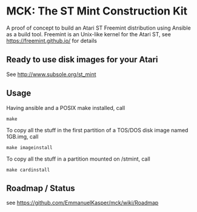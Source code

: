 MCK: The ST Mint Construction Kit
=================================

A proof of concept to build an Atari ST Freemint distribution using Ansible as a build tool.
Freemint is an Unix-like kernel for the Atari ST, see https://freemint.github.io/ for details

## Ready to use disk images for your Atari
See http://www.subsole.org/st_mint

## Usage

Having ansible and a POSIX make installed, call

```
make
```

To copy all the stuff in the first partition of a TOS/DOS disk image named 1GB.img, call

```
make imageinstall
```

To copy all the stuff in a partition mounted on /stmint, call
```
make cardinstall
```

## Roadmap / Status
see https://github.com/EmmanuelKasper/mck/wiki/Roadmap


